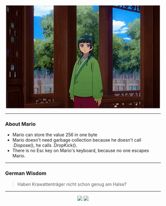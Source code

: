 <p align="center">
  <img src="assets/maomao.gif" />
</p>

---

### About Mario
- Mario can store the value 256 in one byte
- Mario doesn't need garbage collection because he doesn't call .Dispose(), he calls .DropKick().
- There is no Esc key on Mario's keyboard, because no one escapes Mario.

---

### German Wisdom
> Haben Krawattenträger nicht schon genug am Halse?

---

<p align="center">
  <a>
    <img height="180em" src="https://github-readme-stats-eight-theta.vercel.app/api?username=Torfkopp&show_icons=true&theme=dark&include_all_commits=true&count_private=true"/>
  </a>
  <a href="https://github.com/Torfkopp?tab=repositories">
    <img height="180em" src="https://github-readme-stats-eight-theta.vercel.app/api/top-langs/?username=torfkopp&layout=compact&theme=dark&langs_count=8&hide=java"/>
  </a>
</p>
